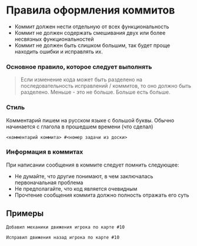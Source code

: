 # Правила оформления коммитов
* Коммит должен нести отдельную от всех функциональность
* Коммит не должен содержать смешивания двух или более несвязных функциональностей
* Коммит не должен быть слишком большим, так будет проще находить ошибки и исправлять их.

### Основное правило, которое следует выполнять
> Если изменение кода может быть разделено на последовательность исправлений / коммитов, то оно должно быть разделено. Меньше - это не больше. Больше есть больше.

### Стиль
Комментарий пишем на русском языке с большой буквы. Обычно начинается с глагола в прошедшем времени (что сделал) 
```
<комментарий коммита> #<номер задачи из доски>
```

### Информация в коммитах
При написании сообщения в коммите следует помнить следующее: 
* Не думайте, что другие понимают, в чем заключалась первоначальная проблема
* Не предполагайте, что код является очевидным
* Прочтение сообщения коммита должно полность отражать его суть

## Примеры
```
Добавил механики движения игрока по карте #10
```
```
Исправил движения назад игрока по карте #10
```